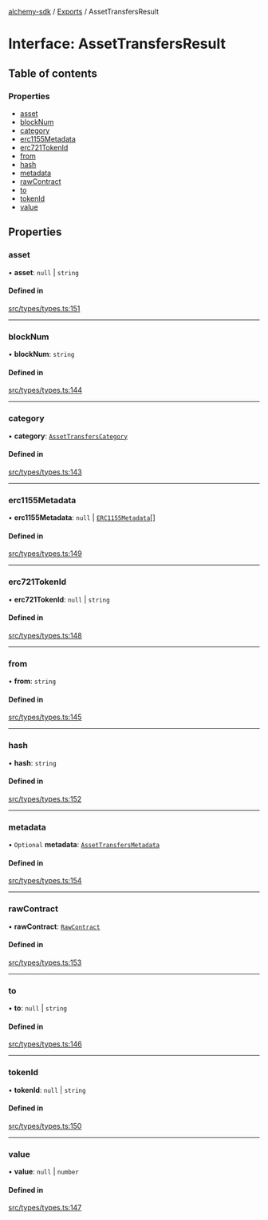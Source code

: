 [alchemy-sdk](../README.md) / [Exports](../modules.md) / AssetTransfersResult

# Interface: AssetTransfersResult

## Table of contents

### Properties

- [asset](AssetTransfersResult.md#asset)
- [blockNum](AssetTransfersResult.md#blocknum)
- [category](AssetTransfersResult.md#category)
- [erc1155Metadata](AssetTransfersResult.md#erc1155metadata)
- [erc721TokenId](AssetTransfersResult.md#erc721tokenid)
- [from](AssetTransfersResult.md#from)
- [hash](AssetTransfersResult.md#hash)
- [metadata](AssetTransfersResult.md#metadata)
- [rawContract](AssetTransfersResult.md#rawcontract)
- [to](AssetTransfersResult.md#to)
- [tokenId](AssetTransfersResult.md#tokenid)
- [value](AssetTransfersResult.md#value)

## Properties

### asset

• **asset**: ``null`` \| `string`

#### Defined in

[src/types/types.ts:151](https://github.com/alchemyplatform/alchemy-sdk-js/blob/fd39d10/src/types/types.ts#L151)

___

### blockNum

• **blockNum**: `string`

#### Defined in

[src/types/types.ts:144](https://github.com/alchemyplatform/alchemy-sdk-js/blob/fd39d10/src/types/types.ts#L144)

___

### category

• **category**: [`AssetTransfersCategory`](../enums/AssetTransfersCategory.md)

#### Defined in

[src/types/types.ts:143](https://github.com/alchemyplatform/alchemy-sdk-js/blob/fd39d10/src/types/types.ts#L143)

___

### erc1155Metadata

• **erc1155Metadata**: ``null`` \| [`ERC1155Metadata`](ERC1155Metadata.md)[]

#### Defined in

[src/types/types.ts:149](https://github.com/alchemyplatform/alchemy-sdk-js/blob/fd39d10/src/types/types.ts#L149)

___

### erc721TokenId

• **erc721TokenId**: ``null`` \| `string`

#### Defined in

[src/types/types.ts:148](https://github.com/alchemyplatform/alchemy-sdk-js/blob/fd39d10/src/types/types.ts#L148)

___

### from

• **from**: `string`

#### Defined in

[src/types/types.ts:145](https://github.com/alchemyplatform/alchemy-sdk-js/blob/fd39d10/src/types/types.ts#L145)

___

### hash

• **hash**: `string`

#### Defined in

[src/types/types.ts:152](https://github.com/alchemyplatform/alchemy-sdk-js/blob/fd39d10/src/types/types.ts#L152)

___

### metadata

• `Optional` **metadata**: [`AssetTransfersMetadata`](AssetTransfersMetadata.md)

#### Defined in

[src/types/types.ts:154](https://github.com/alchemyplatform/alchemy-sdk-js/blob/fd39d10/src/types/types.ts#L154)

___

### rawContract

• **rawContract**: [`RawContract`](RawContract.md)

#### Defined in

[src/types/types.ts:153](https://github.com/alchemyplatform/alchemy-sdk-js/blob/fd39d10/src/types/types.ts#L153)

___

### to

• **to**: ``null`` \| `string`

#### Defined in

[src/types/types.ts:146](https://github.com/alchemyplatform/alchemy-sdk-js/blob/fd39d10/src/types/types.ts#L146)

___

### tokenId

• **tokenId**: ``null`` \| `string`

#### Defined in

[src/types/types.ts:150](https://github.com/alchemyplatform/alchemy-sdk-js/blob/fd39d10/src/types/types.ts#L150)

___

### value

• **value**: ``null`` \| `number`

#### Defined in

[src/types/types.ts:147](https://github.com/alchemyplatform/alchemy-sdk-js/blob/fd39d10/src/types/types.ts#L147)
